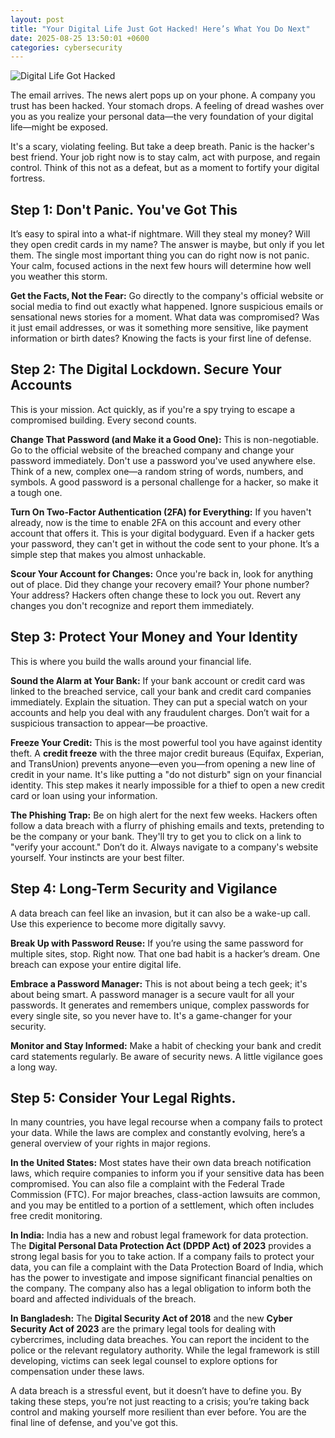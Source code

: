 ```yaml
---
layout: post
title: "Your Digital Life Just Got Hacked! Here’s What You Do Next"
date: 2025-08-25 13:50:01 +0600
categories: cybersecurity
---
```


![Digital Life Got Hacked](https://souravsahapartho.github.io/website/Image/hacker-security.jpg "Cyber Security")

The email arrives. The news alert pops up on your phone. A company you trust has been hacked. Your stomach drops. A feeling of dread washes over you as you realize your personal data—the very foundation of your digital life—might be exposed.

It's a scary, violating feeling. But take a deep breath. Panic is the hacker's best friend. Your job right now is to stay calm, act with purpose, and regain control. Think of this not as a defeat, but as a moment to fortify your digital fortress.

## Step 1: Don't Panic. You've Got This
It’s easy to spiral into a what-if nightmare. Will they steal my money? Will they open credit cards in my name? The answer is maybe, but only if you let them. The single most important thing you can do right now is not panic. Your calm, focused actions in the next few hours will determine how well you weather this storm.

**Get the Facts, Not the Fear:** Go directly to the company's official website or social media to find out exactly what happened. Ignore suspicious emails or sensational news stories for a moment. What data was compromised? Was it just email addresses, or was it something more sensitive, like payment information or birth dates? Knowing the facts is your first line of defense.

## Step 2: The Digital Lockdown. Secure Your Accounts
This is your mission. Act quickly, as if you're a spy trying to escape a compromised building. Every second counts.

**Change That Password (and Make it a Good One):** This is non-negotiable. Go to the official website of the breached company and change your password immediately. Don't use a password you've used anywhere else. Think of a new, complex one—a random string of words, numbers, and symbols. A good password is a personal challenge for a hacker, so make it a tough one.

**Turn On Two-Factor Authentication (2FA) for Everything:** If you haven't already, now is the time to enable 2FA on this account and every other account that offers it. This is your digital bodyguard. Even if a hacker gets your password, they can't get in without the code sent to your phone. It’s a simple step that makes you almost unhackable.

**Scour Your Account for Changes:** Once you're back in, look for anything out of place. Did they change your recovery email? Your phone number? Your address? Hackers often change these to lock you out. Revert any changes you don't recognize and report them immediately.

## Step 3: Protect Your Money and Your Identity
This is where you build the walls around your financial life.

**Sound the Alarm at Your Bank:** If your bank account or credit card was linked to the breached service, call your bank and credit card companies immediately. Explain the situation. They can put a special watch on your accounts and help you deal with any fraudulent charges. Don’t wait for a suspicious transaction to appear—be proactive.

**Freeze Your Credit:** This is the most powerful tool you have against identity theft. A **credit freeze** with the three major credit bureaus (Equifax, Experian, and TransUnion) prevents anyone—even you—from opening a new line of credit in your name. It's like putting a "do not disturb" sign on your financial identity. This step makes it nearly impossible for a thief to open a new credit card or loan using your information.

**The Phishing Trap:** Be on high alert for the next few weeks. Hackers often follow a data breach with a flurry of phishing emails and texts, pretending to be the company or your bank. They'll try to get you to click on a link to "verify your account." Don’t do it. Always navigate to a company's website yourself. Your instincts are your best filter.

## Step 4: Long-Term Security and Vigilance
A data breach can feel like an invasion, but it can also be a wake-up call. Use this experience to become more digitally savvy.

**Break Up with Password Reuse:** If you’re using the same password for multiple sites, stop. Right now. That one bad habit is a hacker’s dream. One breach can expose your entire digital life.

**Embrace a Password Manager:** This is not about being a tech geek; it's about being smart. A password manager is a secure vault for all your passwords. It generates and remembers unique, complex passwords for every single site, so you never have to. It's a game-changer for your security.

**Monitor and Stay Informed:** Make a habit of checking your bank and credit card statements regularly. Be aware of security news. A little vigilance goes a long way.

## Step 5: Consider Your Legal Rights.
In many countries, you have legal recourse when a company fails to protect your data. While the laws are complex and constantly evolving, here’s a general overview of your rights in major regions.

**In the United States:** Most states have their own data breach notification laws, which require companies to inform you if your sensitive data has been compromised. You can also file a complaint with the Federal Trade Commission (FTC). For major breaches, class-action lawsuits are common, and you may be entitled to a portion of a settlement, which often includes free credit monitoring.

**In India:** India has a new and robust legal framework for data protection. The **Digital Personal Data Protection Act (DPDP Act) of 2023** provides a strong legal basis for you to take action. If a company fails to protect your data, you can file a complaint with the Data Protection Board of India, which has the power to investigate and impose significant financial penalties on the company. The company also has a legal obligation to inform both the board and affected individuals of the breach.

**In Bangladesh:** The **Digital Security Act of 2018** and the new **Cyber Security Act of 2023** are the primary legal tools for dealing with cybercrimes, including data breaches. You can report the incident to the police or the relevant regulatory authority. While the legal framework is still developing, victims can seek legal counsel to explore options for compensation under these laws.

A data breach is a stressful event, but it doesn’t have to define you. By taking these steps, you’re not just reacting to a crisis; you’re taking back control and making yourself more resilient than ever before. You are the final line of defense, and you've got this.
